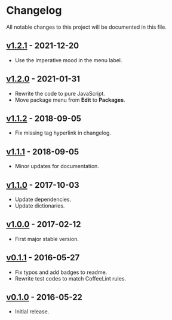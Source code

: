 # Changelog

All notable changes to this project will be documented in this file.

## [v1.2.1] - 2021-12-20

* Use the imperative mood in the menu label.

## [v1.2.0] - 2021-01-31

* Rewrite the code to pure JavaScript.
* Move package menu from **Edit** to **Packages**.

## [v1.1.2] - 2018-09-05

* Fix missing tag hyperlink in changelog.

## [v1.1.1] - 2018-09-05

* Minor updates for documentation.

## [v1.1.0] - 2017-10-03

* Update dependencies.
* Update dictionaries.

## [v1.0.0] - 2017-02-12

* First major stable version.

## [v0.1.1] - 2016-05-27

* Fix typos and add badges to readme.
* Rewrite test codes to match CoffeeLint rules.

## [v0.1.0] - 2016-05-22

* Initial release.

<!-- Tags -->
[v1.2.1]: https://github.com/jmlntw/atom-chinese-translator/releases/tag/v1.2.1
[v1.2.0]: https://github.com/jmlntw/atom-chinese-translator/releases/tag/v1.2.0
[v1.1.2]: https://github.com/jmlntw/atom-chinese-translator/releases/tag/v1.1.2
[v1.1.1]: https://github.com/jmlntw/atom-chinese-translator/releases/tag/v1.1.1
[v1.1.0]: https://github.com/jmlntw/atom-chinese-translator/releases/tag/v1.1.0
[v1.0.0]: https://github.com/jmlntw/atom-chinese-translator/releases/tag/v1.0.0
[v0.1.1]: https://github.com/jmlntw/atom-chinese-translator/releases/tag/v0.1.1
[v0.1.0]: https://github.com/jmlntw/atom-chinese-translator/releases/tag/v0.1.0
